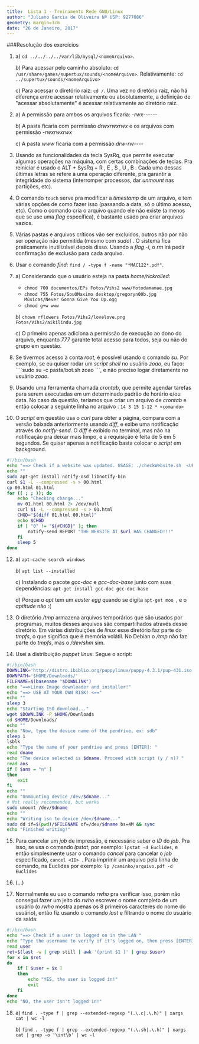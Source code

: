 ```yaml
---
title:  Lista 1 - Treinamento Rede GNU/Linux
author: "Juliano Garcia de Oliveira Nº USP: 9277086"
geometry: margin=3cm
date: "26 de Janeiro, 2017"
---
```

###Resolução dos exercícios

1. a) ``` cd ../../../../var/lib/mysql/<nomeArquivo> ```.

    b) Para acessar pelo caminho absoluto: ```cd /usr/share/games/supertux/sounds/<nomeArquivo>```. Relativamente: ```cd ../supertux/sounds/<nomeArquivo>```

    c) Para acessar o diretório raiz: ``` cd / ```. Uma vez no diretório raiz, não há diferença entre acessar relativamente ou absolutamente, a definição de "acessar absolutamente" é acessar relativamente ao diretório raiz.

2.
    a) A permissão para ambos os arquivos ficaria: *-rwx------*

    b) A pasta ficaria com permissão *drwxrwxrwx* e os arquivos com permissão *-rwxrwxrwx*

    c) A pasta *www* ficaria com a permissão  *drw-rw----*

3. Usando as funcionalidades da tecla SysRq, que permite executar algumas operações na máquina, com certas combinações de teclas. Pra reiniciar é usado o ALT + SysRq + R , E , S , U , B . Cada uma dessas últimas letras se refere à uma operação diferente, pra garantir a integridade do sistema (interromper processos, dar *unmount* nas partições, etc).

4. O comando ``` touch ``` serve pra modificar a *timestamp* de um arquivo, e tem várias opções de como fazer isso (passando a data, só o último acesso, etc). Como o comando cria o arquivo quando ele não existe (a menos que se use uma *flag* específica), é bastante usado pra criar arquivos vazios.

5. Várias pastas e arquivos críticos vão ser excluídos, outros não por não ser operação não permitida (mesmo  com *sudo*) . O sistema fica praticamente inutilizável depois disso. Usando a *flag -i*, o *rm* irá pedir confirmação de exclusão para cada arquivo.

6. Usar o comando *find*: ``` find / -type f -name "*MAC122*.pdf" ```.

7.
    a) Considerando que o usuário esteja na pasta *home/rickrolled*:
    - ``` chmod 700 documentos/EPs Fotos/Vihs2 www/fotodamamae.jpg ```
    - ``` chmod 755 Fotos/SouOMaximo desktop/gregoryn00b.jpg Músicas/Never Gonna Give You Up.ogg ```
    - ``` chmod g+w www ```

    b) ``` chown rflowers Fotos/Vihs2/lovelove.png Fotos/Vihs2/aikilindu.jpg ```

    c) O primeiro apenas adiciona a permissão de execução ao dono do arquivo, enquanto *777* garante total acesso para todos, seja ou não do grupo em questão.

8. Se tivermos acesso à conta *root*, é possível usando o comando *su*. Por exemplo, se eu quiser rodar um *script shell* no usuário *zoao*, eu faço: ````sudo su -c pasta/bot.sh zoao ```, e não preciso logar diretamente no usuário *zoao*.

10. Usando uma ferramenta chamada *crontab*, que permite agendar tarefas para serem executadas em um determinado padrão de horário e/ou data. No caso da questão, teríamos que criar um arquivo de *crontab* e então colocar a seguinte linha no arquivo : ``` 14 3 15 1-12 * <comando> ```

11. O *script* em questão usa o *curl* para obter a página, compara com a versão baixada anteriormente usando *diff*, e exibe uma notificação através do *notify-send*. O *diff* é exibido no terminal, mas não na notificação pra deixar mais limpo, e a requisição é feita de 5 em 5 segundos. Se quiser apenas a notificação basta colocar o *script* em background.
```bash
#!/bin/bash
echo "==> Check if a website was updated. USAGE: ./checkWebsite.sh  <URL>"
echo ""
sudo apt-get install notify-osd libnotify-bin
curl $1 -L --compressed -s > 00.html
cp 00.html 01.html
for (( ; ; )); do
    echo "Checking change..."
    mv 01.html 00.html 2> /dev/null
    curl $1 -L --compressed -s > 01.html
    CHGD="$(diff 01.html 00.html)"
    echo $CHGD
    if [ "0" != "${#CHGD}" ]; then
        notify-send REPORT "THE WEBSITE AT $url HAS CHANGED!!!"
    fi
    sleep 5
done
```

12.
    a) ``` apt-cache search windows ```

    b) ``` apt list --installed ```

    c) Instalando o pacote *gcc-doc* e *gcc-doc-base* junto com suas dependências: ``` apt-get install gcc-doc gcc-doc-base ```

    d) Porque o *apt* tem um *easter egg* quando se digita ```apt-get moo ```, e o *aptitude* não :(

13. O diretório */tmp* armazena arquivos temporários que são usados por programas, muitos desses arquivos são compartilhados através desse diretório. Em várias distribuições de *linux* esse diretório faz parte do *tmpfs*, o que significa que é memória volátil. No Debian o */tmp* não faz parte do *tmpfs*, mas o */dev/shm* sim.

14. Usei a distribuição *puppet linux*. Segue o script:
```bash
#!/bin/bash
DOWNLINK='http://distro.ibiblio.org/puppylinux/puppy-4.3.1/pup-431.iso'
DOWNPATH='$HOME/Downloads/'
FILENAME=$(basename "$DOWNLINK")
echo "==>Linux Image downloader and installer!"
echo "==> USE AT YOUR OWN RISK! <=="
echo ""
sleep 3
echo "Starting ISO download..."
wget $DOWNLINK -P $HOME/Downloads
cd $HOME/Downloads/
echo ""
echo "Now, type the device name of the pendrive, ex: sdb"
sleep 1
lsblk
echo "Type the name of your pendrive and press [ENTER]: "
read dname
echo "The device selected is $dname. Proceed with script (y / n)? "
read ans
if [ $ans = "n" ]
then
	exit
fi
echo ""
echo "Unmounting device /dev/$dname..."
# Not really recommended, but works
sudo umount /dev/$dname
echo ""
echo "Writing iso to device /dev/$dname..."
sudo dd if=$(pwd)/$FILENAME of=/dev/$dname bs=4M && sync
echo "Finished writing!"
```
15. Para cancelar um *job* de impressão, é necessário saber o *ID* do *job*. Pra isso, se usa o comando *lpstat*, por exemplo: ``` lpstat -d Euclides ```, e então simplesmente usar o comando *cancel* para cancelar o *job* especificado, ```cancel <ID> ```.
 Para imprimir um arquivo pela linha de comando, na Euclides por exemplo: ``` lp /caminho/arquivo.pdf -d Euclides ```

16. (...)

17. Normalmente eu uso o comando *rwho* pra verificar isso, porém não consegui fazer um jeito do *rwho* escrever o nome completo de um usuário (o *rwho* mostra apenas os 8 primeiros caracteres do nome do usuário), então fiz usando o comando *last* e filtrando o nome do usuário da saída:
```bash
#!/bin/bash
echo "==> Check if a user is logged on in the LAN "
echo "Type the username to verify if it's logged on, then press [ENTER]:"
read user
ret=$(last -w | grep still | awk '{print $1 }' | grep $user)
for x in $ret
do
	if [ $user = $x ]
	then
		echo "YES, the user is logged in!"
		exit
	fi
done
echo "NO, the user isn't logged in!"
```

18. a) ```find . -type f | grep --extended-regexp "(.\.c|.\.h)" | xargs cat | wc -l ```

    b) ``` find . -type f | grep --extended-regexp "(.\.sh|.\.h)" | xargs cat | grep -o '\int\b' | wc -l ```
